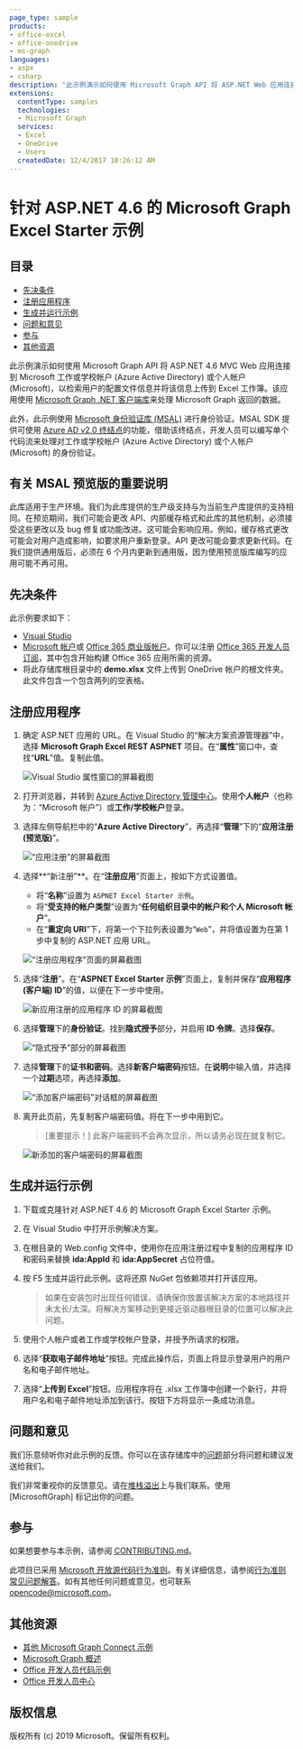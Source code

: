 ```yaml
---
page_type: sample
products:
- office-excel
- office-onedrive
- ms-graph
languages:
- aspx
- csharp
description: "此示例演示如何使用 Microsoft Graph API 将 ASP.NET Web 应用连接到 Microsoft 工作或学校帐户 (Azure Active Directory)。"
extensions:
  contentType: samples
  technologies:
  - Microsoft Graph
  services:
  - Excel 
  - OneDrive
  - Users
  createdDate: 12/4/2017 10:26:12 AM
---
```

# 针对 ASP.NET 4.6 的 Microsoft Graph Excel Starter 示例

## 目录

* [先决条件](#prerequisites)
* [注册应用程序](#register-the-application)
* [生成并运行示例](#build-and-run-the-sample)
* [问题和意见](#questions-and-comments)
* [参与](#contributing)
* [其他资源](#additional-resources)

此示例演示如何使用 Microsoft Graph API 将 ASP.NET 4.6 MVC Web 应用连接到 Microsoft 工作或学校帐户 (Azure Active Directory) 或个人帐户 (Microsoft)，以检索用户的配置文件信息并将该信息上传到 Excel 工作簿。该应用使用 [Microsoft Graph .NET 客户端库](https://github.com/microsoftgraph/msgraph-sdk-dotnet)来处理 Microsoft Graph 返回的数据。 

此外，此示例使用 [Microsoft 身份验证库 (MSAL)](https://www.nuget.org/packages/Microsoft.Identity.Client/) 进行身份验证。MSAL SDK 提供可使用 [Azure AD v2.0 终结点](https://azure.microsoft.com/en-us/documentation/articles/active-directory-appmodel-v2-overview)的功能，借助该终结点，开发人员可以编写单个代码流来处理对工作或学校帐户 (Azure Active Directory) 或个人帐户 (Microsoft) 的身份验证。

## 有关 MSAL 预览版的重要说明

此库适用于生产环境。我们为此库提供的生产级支持与为当前生产库提供的支持相同。在预览期间，我们可能会更改 API、内部缓存格式和此库的其他机制，必须接受这些更改以及 bug 修复或功能改进。这可能会影响应用。例如，缓存格式更改可能会对用户造成影响，如要求用户重新登录。API 更改可能会要求更新代码。在我们提供通用版后，必须在 6 个月内更新到通用版，因为使用预览版库编写的应用可能不再可用。

## 先决条件

此示例要求如下：  

  * [Visual Studio](https://www.visualstudio.com/en-us/downloads) 
  * [Microsoft 帐户](https://www.outlook.com)或 [Office 365 商业版帐户](https://msdn.microsoft.com/en-us/office/office365/howto/setup-development-environment#bk_Office365Account)。你可以注册 [Office 365 开发人员订阅](https://msdn.microsoft.com/en-us/office/office365/howto/setup-development-environment#bk_Office365Account)，其中包含开始构建 Office 365 应用所需的资源。
  * 将此存储库根目录中的 **demo.xlsx** 文件上传到 OneDrive 帐户的根文件夹。此文件包含一个包含两列的空表格。
  
## 注册应用程序

1. 确定 ASP.NET 应用的 URL。在 Visual Studio 的“解决方案资源管理器”中，选择 **Microsoft Graph Excel REST ASPNET** 项目。在“**属性**”窗口中，查找“**URL**”值。复制此值。

    ![Visual Studio 属性窗口的屏幕截图](./images/vs-project-url.jpg)

1. 打开浏览器，并转到 [Azure Active Directory 管理中心](https://aad.portal.azure.com)。使用**个人帐户**（也称为：“Microsoft 帐户”）或**工作/学校帐户**登录。

1. 选择左侧导航栏中的“**Azure Active Directory**”，再选择“**管理**”下的“**应用注册(预览版)**”。

    ![“应用注册”的屏幕截图 ](./images/add-portal-app-registrations.jpg)

1. 选择**“新注册”**。在“**注册应用**”页面上，按如下方式设置值。

    - 将“**名称**”设置为 `ASPNET Excel Starter 示例`。
    - 将“**受支持的帐户类型**”设置为“**任何组织目录中的帐户和个人 Microsoft 帐户**”。
    - 在“**重定向 URI**”下，将第一个下拉列表设置为“`Web`”，并将值设置为在第 1 步中复制的 ASP.NET 应用 URL。

    ![“注册应用程序”页面的屏幕截图](./images/add-register-an-app.jpg)

1. 选择“**注册**”。在“**ASPNET Excel Starter 示例**”页面上，复制并保存“**应用程序(客户端) ID**”的值，以便在下一步中使用。

    ![新应用注册的应用程序 ID 的屏幕截图](./images/add-application-id.jpg)

1. 选择**管理**下的**身份验证**。找到**隐式授予**部分，并启用 **ID 令牌**。选择**保存**。

    ![“隐式授予”部分的屏幕截图](./images/add-implicit-grant.jpg)

1. 选择**管理**下的**证书和密码**。选择**新客户端密码**按钮。在**说明**中输入值，并选择一个**过期**选项，再选择**添加**。

    ![“添加客户端密码”对话框的屏幕截图](./images/add-new-client-secret.jpg)

1. 离开此页前，先复制客户端密码值。将在下一步中用到它。

    > [重要提示！]
    > 此客户端密码不会再次显示，所以请务必现在就复制它。

    ![新添加的客户端密码的屏幕截图](./images/add-copy-client-secret.jpg)

## 生成并运行示例

1. 下载或克隆针对 ASP.NET 4.6 的 Microsoft Graph Excel Starter 示例。

2. 在 Visual Studio 中打开示例解决方案。

3. 在根目录的 Web.config 文件中，使用你在应用注册过程中复制的应用程序 ID 和密码来替换 **ida:AppId** 和 **ida:AppSecret** 占位符值。

4. 按 F5 生成并运行此示例。这将还原 NuGet 包依赖项并打开该应用。

   >如果在安装包时出现任何错误，请确保你放置该解决方案的本地路径并未太长/太深。将解决方案移动到更接近驱动器根目录的位置可以解决此问题。

5. 使用个人帐户或者工作或学校帐户登录，并授予所请求的权限。

6. 选择“**获取电子邮件地址**”按钮。完成此操作后，页面上将显示登录用户的用户名和电子邮件地址。

7. 选择“**上传到 Excel**”按钮。应用程序将在 .xlsx 工作簿中创建一个新行，并将用户名和电子邮件地址添加到该行。按钮下方将显示一条成功消息。

## 问题和意见

我们乐意倾听你对此示例的反馈。你可以在该存储库中的[问题](https://github.com/microsoftgraph/aspnet-excelstarter-sample/issues)部分将问题和建议发送给我们。

我们非常重视你的反馈意见。请在[堆栈溢出](http://stackoverflow.com/questions/tagged/microsoftgraph)上与我们联系。使用 [MicrosoftGraph] 标记出你的问题。

## 参与 ##

如果想要参与本示例，请参阅 [CONTRIBUTING.md](CONTRIBUTING.md)。

此项目已采用 [Microsoft 开放源代码行为准则](https://opensource.microsoft.com/codeofconduct/)。有关详细信息，请参阅[行为准则常见问题解答](https://opensource.microsoft.com/codeofconduct/faq/)。如有其他任何问题或意见，也可联系 [opencode@microsoft.com](mailto:opencode@microsoft.com)。

## 其他资源

- [其他 Microsoft Graph Connect 示例](https://github.com/MicrosoftGraph?utf8=%E2%9C%93&query=-Connect)
- [Microsoft Graph 概述](http://graph.microsoft.io)
- [Office 开发人员代码示例](http://dev.office.com/code-samples)
- [Office 开发人员中心](http://dev.office.com/)

## 版权信息
版权所有 (c) 2019 Microsoft。保留所有权利。


